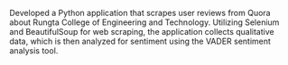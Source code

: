 Developed a Python application that scrapes user reviews from Quora about Rungta College of Engineering and Technology. Utilizing Selenium and BeautifulSoup for web scraping, the application collects qualitative data, which is then analyzed for sentiment using the VADER sentiment analysis tool. 
